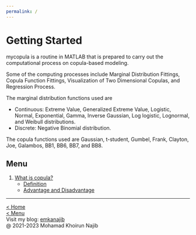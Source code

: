 ```yaml
---
permalink: /
---
```

# Getting Started

mycopula is a routine in MATLAB that is prepared to carry out the computational process on copula-based modeling.

Some of the computing processes include Marginal Distribution Fittings, Copula Function Fittings, Visualization of Two Dimensional Copulas, and Regression Process.

The marginal distribution functions used are

- Continuous: Extreme Value, Generalized Extreme Value, Logistic, Normal, Exponential, Gamma, Inverse Gaussian, Log logistic, Lognormal, and Weibull distributions.
- Discrete: Negative Binomial distribution.

The copula functions used are Gaussian, t-student, Gumbel, Frank, Clayton, Joe, Galambos, BB1, BB6, BB7, and BB8.

## Menu

1. [What is copula?](what-is-copula.md)
    - [Definition](definition.md)
    - [Advantage and Disadvantage](advantage.md)

---
[< Home](README.md)\
[< Menu](README.md#menu)\
Visit my blog: [emkanajib](https://emkanajib.blogspot.com/)\
@ 2021-2023 Mohamad Khoirun Najib
